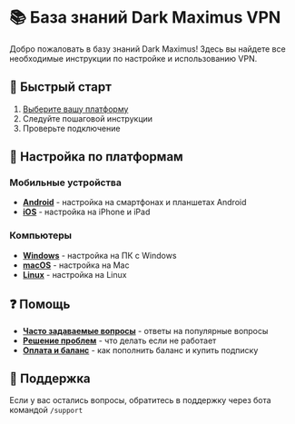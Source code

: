 # 📚 База знаний Dark Maximus VPN

Добро пожаловать в базу знаний Dark Maximus! Здесь вы найдете все необходимые инструкции по настройке и использованию VPN.

## 🚀 Быстрый старт

1. [Выберите вашу платформу](#настройка-по-платформам)
2. Следуйте пошаговой инструкции
3. Проверьте подключение

## 📱 Настройка по платформам

### Мобильные устройства
- **[Android](setup/android.md)** - настройка на смартфонах и планшетах Android
- **[iOS](setup/ios.md)** - настройка на iPhone и iPad

### Компьютеры
- **[Windows](setup/windows.md)** - настройка на ПК с Windows
- **[macOS](setup/macos.md)** - настройка на Mac
- **[Linux](setup/linux.md)** - настройка на Linux

## ❓ Помощь

- **[Часто задаваемые вопросы](faq.md)** - ответы на популярные вопросы
- **[Решение проблем](troubleshooting.md)** - что делать если не работает
- **[Оплата и баланс](payment.md)** - как пополнить баланс и купить подписку

## 💬 Поддержка

Если у вас остались вопросы, обратитесь в поддержку через бота командой `/support`

